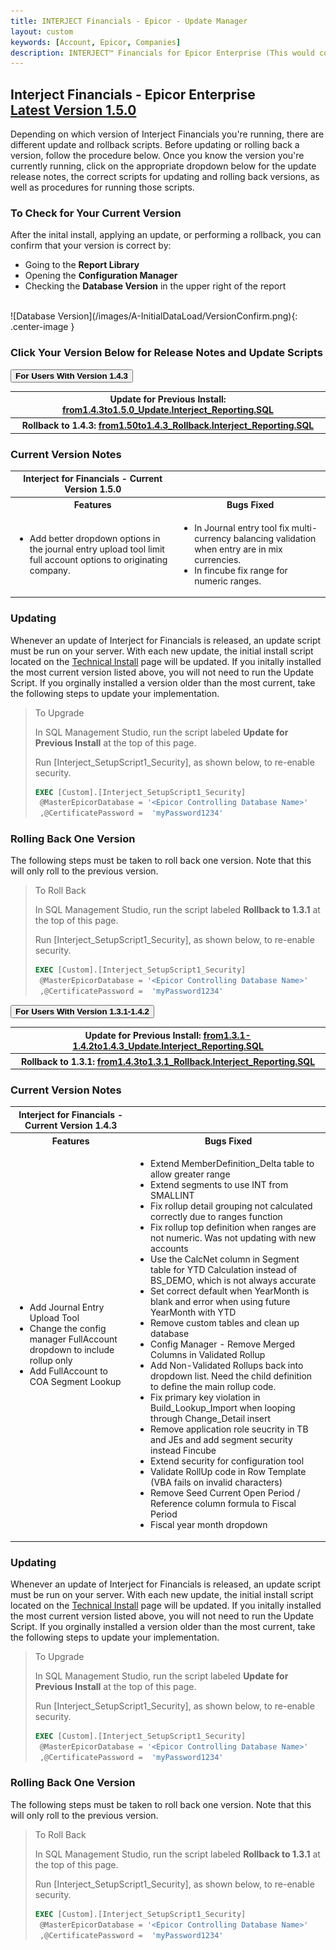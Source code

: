 ```yaml
---
title: INTERJECT Financials - Epicor - Update Manager
layout: custom
keywords: [Account, Epicor, Companies]
description: INTERJECT™ Financials for Epicor Enterprise (This would cover topics that are specific to integration with Epicor Enterprise, and would potentially be different for each ERP) 
---
```


<h2>Interject Financials - Epicor Enterprise<br>
<a href="https://drive.google.com/file/d/1nj0aTfVWNTPPtUuxKRhVK_2VI8grAehd/view?usp=sharing">Latest Version 1.5.0</a></h2>

Depending on which version of Interject Financials you're running, there are different update and rollback scripts. Before updating or rolling back a version, follow the procedure below. Once you know the version you're currently running, click on the appropriate dropdown below for the update release notes, the correct scripts for updating and rolling back versions, as well as procedures for running those scripts.

### To Check for Your Current Version

After the inital install, applying an update, or performing a rollback, you can confirm that your version is correct by:
- Going to the **Report Library**
- Opening the **Configuration Manager**
- Checking the **Database Version** in the upper right of the report
<br>
![Database Version](/images/A-InitialDataLoad/VersionConfirm.png){: .center-image } 

### Click Your Version Below for Release Notes and Update Scripts



<button class="collapsible"><strong>For Users With Version 1.4.3</strong></button>
<div markdown="1" class="panel">

<table> 
    <tr>
        <th><span style="font-weight:bold">Update for Previous Install:</span> <a href="https://drive.google.com/file/d/1nHf3uFf2oPTJmYVdTMQeX8yJkeUMjzPg/view?usp=sharing">from1.4.3to1.5.0_Update.Interject_Reporting.SQL</a></th>
    </tr> 
     <tr>
        <th><span style="font-weight:bold">Rollback to 1.4.3:</span> <a href="https://drive.google.com/file/d/1rLLxdcLIIz7S-PvBrHdWtqh7Ih9kCbe_/view?usp=sharing">from1.50to1.4.3_Rollback.Interject_Reporting.SQL</a></th>
    </tr> 
</table>

### Current Version Notes
<table>
    <tr>
        <th><span style="font-weight:bold">Interject for Financials - Current Version 1.5.0 </span></th>
    </tr>
        <tr>
        <th><span style="font-weight:bold">Features</span></th>
        <th><span style="font-weight:bold">Bugs Fixed</span></th>
        </tr>
        <tr>
            <td>
                <ul>   
                    <li>Add better dropdown options in the journal entry upload tool limit full account options to originating company. </li>
                </ul>     
            </td>
            <td>
                <ul> 
                    <li>In Journal entry tool fix multi-currency balancing validation when entry are in mix currencies.</li>
                    <li>In fincube fix range for numeric ranges.</li> 
                </ul>
            </td>
        </tr>
</table>


### Updating

Whenever an update of Interject for Financials is released, an update script must be run on your server. With each new update, the initial install script located on the [Technical Install](https://docs.gointerject.com/bApps/bFinancials/Technical-Install.html) page will be updated. If you initally installed the most current version listed above, you will not need to run the Update Script. If you orginally installed a version older than the most current, take the following steps to update your implementation. 

> To Upgrade
> 
> In SQL Management Studio, run the script labeled **Update for Previous Install** at the top of this page.
>
> Run \[Interject_SetupScript1_Security\], as shown below, to re-enable security.
>
>  ```SQL
> EXEC [Custom].[Interject_SetupScript1_Security]
>	@MasterEpicorDatabase = '<Epicor Controlling Database Name>'
>	,@CertificatePassword =  'myPassword1234'
>  ```
>

### Rolling Back One Version

The following steps must be taken to roll back one version. Note that this will only roll to the previous version.

> To Roll Back
>
> In SQL Management Studio, run the script labeled **Rollback to 1.3.1** at the top of this page.
>
> Run \[Interject_SetupScript1_Security\], as shown below, to re-enable security.
>
>  ```SQL
> EXEC [Custom].[Interject_SetupScript1_Security]
>	@MasterEpicorDatabase = '<Epicor Controlling Database Name>'
>	,@CertificatePassword =  'myPassword1234'
>  ```
>

</div>



<button class="collapsible"><strong>For Users With Version 1.3.1-1.4.2</strong></button>
<div markdown="1" class="panel">

<table> 
    <tr>
        <th><span style="font-weight:bold">Update for Previous Install:</span> <a href="https://drive.google.com/file/d/1vTB65BgOOnIcuNexA7IhmFk7xD29RB_B/view?usp=sharing">from1.3.1-1.4.2to1.4.3_Update.Interject_Reporting.SQL</a></th>
    </tr> 
     <tr>
        <th><span style="font-weight:bold">Rollback to 1.3.1:</span> <a href="https://drive.google.com/file/d/12P9D04fzdyf6stZzaq3WnExVT8cPZtSw/view?usp=sharing">from1.4.3to1.3.1_Rollback.Interject_Reporting.SQL</a></th>
    </tr> 
</table>

### Current Version Notes
<table>
    <tr>
        <th><span style="font-weight:bold">Interject for Financials - Current Version 1.4.3 </span></th>
    </tr>
        <tr>
        <th><span style="font-weight:bold">Features</span></th>
        <th><span style="font-weight:bold">Bugs Fixed</span></th>
        </tr>
        <tr>
            <td>
                <ul> 
                    <li>Add Journal Entry Upload Tool </li>
                    <li>Change the config manager FullAccount dropdown to include rollup only</li>
                    <li>Add FullAccount to COA Segment Lookup</li>
                </ul>     
            </td>
            <td>
                <ul> 
                    <li>Extend MemberDefinition_Delta table to allow greater range</li>
                    <li>Extend segments to use INT from SMALLINT</li>
                    <li>Fix rollup detail grouping not calculated correctly due to ranges function</li>
                    <li>Fix rollup top definition when ranges are not numeric. Was not updating with new accounts</li>
                    <li>Use the CalcNet column in Segment table for YTD Calculation instead of BS_DEMO, which is not always accurate </li>
                    <li>Set correct default when YearMonth is blank and error when using future YearMonth with YTD</li>
                    <li>Remove custom tables and clean up database </li>
                    <li>Config Manager - Remove Merged Columns in Validated Rollup</li>
                    <li>Add Non-Validated Rollups back into dropdown list. Need the child definition to define the main rollup code. </li>
                    <li>Fix primary key violation in Build_Lookup_Import when looping through Change_Detail insert</li>
                    <li>Remove application role seucrity in TB and JEs and add segment security instead Fincube</li>
                    <li>Extend security for configuration tool</li>
                    <li>Validate RollUp code in Row Template (VBA fails on invalid characters) </li>
                    <li>Remove Seed Current Open Period / Reference column formula to Fiscal Period</li>
                    <li>Fiscal year month dropdown</li>
                </ul>
            </td>
        </tr>
</table>


### Updating

Whenever an update of Interject for Financials is released, an update script must be run on your server. With each new update, the initial install script located on the [Technical Install](https://docs.gointerject.com/bApps/bFinancials/Technical-Install.html) page will be updated. If you initally installed the most current version listed above, you will not need to run the Update Script. If you orginally installed a version older than the most current, take the following steps to update your implementation. 

> To Upgrade
> 
> In SQL Management Studio, run the script labeled **Update for Previous Install** at the top of this page.
>
> Run \[Interject_SetupScript1_Security\], as shown below, to re-enable security.
>
>  ```SQL
> EXEC [Custom].[Interject_SetupScript1_Security]
>	@MasterEpicorDatabase = '<Epicor Controlling Database Name>'
>	,@CertificatePassword =  'myPassword1234'
>  ```
>

### Rolling Back One Version

The following steps must be taken to roll back one version. Note that this will only roll to the previous version.

> To Roll Back
>
> In SQL Management Studio, run the script labeled **Rollback to 1.3.1** at the top of this page.
>
> Run \[Interject_SetupScript1_Security\], as shown below, to re-enable security.
>
>  ```SQL
> EXEC [Custom].[Interject_SetupScript1_Security]
>	@MasterEpicorDatabase = '<Epicor Controlling Database Name>'
>	,@CertificatePassword =  'myPassword1234'
>  ```
>

</div>


